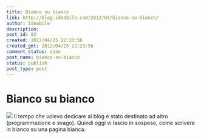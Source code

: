 ```yaml
---
title: Bianco su bianco
link: http://blog.ideabile.com/2012/04/bianco-su-bianco/
author: Ideabile
description: 
post_id: 82
created: 2012/04/25 22:23:56
created_gmt: 2012/04/25 22:23:56
comment_status: open
post_name: bianco-su-bianco
status: publish
post_type: post
---
```

# Bianco su bianco

![](/wp-content/uploads/2012/04/taquino-1024x846.jpg) Il tempo che volevo dedicare al blog è stato destinato ad altro (programmazione e svago). Quindi oggi vi lascio in sospeso, come scrivere in bianco su una pagina bianca.
